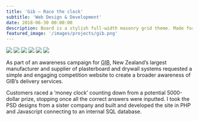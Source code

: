 ```yaml
---
title: 'Gib – Race the clock'
subtitle: 'Web Design & Development'
date: 2018-06-30 00:00:00
description: Board is a stylish full-width masonry grid theme. Made for designers, artists, photographers and developers to show off their best work.
featured_image: '/images/projects/gib.png'
---
```


<div class="gallery" data-columns="3">
	<img src="/images/projects/gib1.png">
	<img src="/images/projects/gib2.png">
	<img src="/images/projects/gib3.png">
	<img src="/images/projects/gib4.png">
	<img src="/images/projects/gib5.png">
	<img src="/images/projects/gib6.png">

</div>

As part of an awareness campaign for <abbr title="Gibraltar Board">GIB</abbr>, New Zealand’s largest manufacturer and supplier of plasterboard and drywall systems requested a simple and engaging competition website to create a broader awareness of <abbr>GIB</abbr>’s delivery services.

Customers raced a ‘money clock’ counting down from a potential 5000-dollar prize, stopping once all the correct answers were inputted. I took the PSD designs from a sister company and built and developed the site in <abbr>PHP</abbr> and Javascript connecting to an internal <abbr>SQL</abbr> database.

